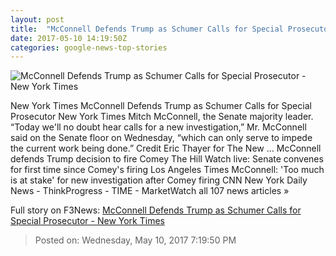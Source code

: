 ```yaml
---
layout: post
title:  "McConnell Defends Trump as Schumer Calls for Special Prosecutor - New York Times"
date: 2017-05-10 14:19:50Z
categories: google-news-top-stories
---
```


![McConnell Defends Trump as Schumer Calls for Special Prosecutor - New York Times](https://static01.nyt.com/images/2017/05/11/us/11cong/11cong-facebookJumbo.jpg)

New York Times McConnell Defends Trump as Schumer Calls for Special Prosecutor New York Times Mitch McConnell, the Senate majority leader. “Today we'll no doubt hear calls for a new investigation,” Mr. McConnell said on the Senate floor on Wednesday, “which can only serve to impede the current work being done.” Credit Eric Thayer for The New ... McConnell defends Trump decision to fire Comey The Hill Watch live: Senate convenes for first time since Comey's firing Los Angeles Times McConnell: 'Too much is at stake' for new investigation after Comey firing CNN New York Daily News - ThinkProgress - TIME - MarketWatch all 107 news articles »


Full story on F3News: [McConnell Defends Trump as Schumer Calls for Special Prosecutor - New York Times](http://www.f3nws.com/n/WsFhS)

> Posted on: Wednesday, May 10, 2017 7:19:50 PM

